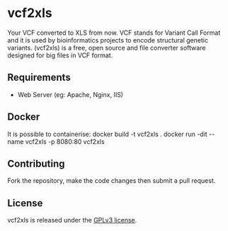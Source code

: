 # vcf2xls

Your VCF converted to XLS from now. VCF stands for Variant Call Format and it is used by bioinformatics projects to encode structural genetic variants. 
(vcf2xls) is a free, open source and file converter software designed for big files in VCF format.

## Requirements

* Web Server (eg: Apache, Nginx, IIS)

## Docker

It is possible to containerise:
docker build -t vcf2xls .
docker run -dit --name vcf2xls -p 8080:80 vcf2xls

## Contributing

Fork the repository, make the code changes then submit a pull request.

## License

vcf2xls is released under the [GPLv3 license](LICENSE.txt).